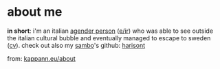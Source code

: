# about me

**in short**: i'm an italian [agender person](https://en.pronouns.page/@kappanneo) ([e/ir](https://kappann.eu/pronomee)) who was able to see outside the italian cultural bubble and eventually managed to escape to sweden ([cv](https://kappann.eu/cv)). 
check out also my [sambo](https://sverigesradio.se/artikel/what-does-it-mean-to-be-a-sambo-in-sweden)'s github: [harisont](../../../../harisont)

from: [kappann.eu/about](https://kappann.eu/about)
